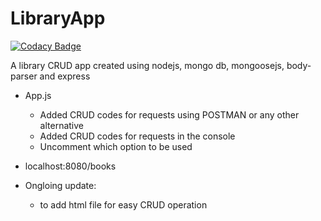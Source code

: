 # LibraryApp

[![Codacy Badge](https://api.codacy.com/project/badge/Grade/654af629bd7344e8add1cabd58d4f23d)](https://www.codacy.com/app/julianamariemorales/LibraryApp?utm_source=github.com&utm_medium=referral&utm_content=julianamariemorales/LibraryApp&utm_campaign=badger)

A library CRUD app created using nodejs, mongo db, mongoosejs, body-parser and express
- App.js
	- Added CRUD codes for requests using POSTMAN or any other alternative
	- Added CRUD codes for requests in the console
	- Uncomment which option to be used
	
- localhost:8080/books

- Ongloing update:	
	- to add html file for easy CRUD operation	

